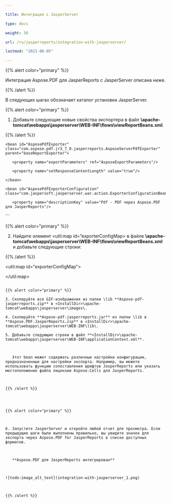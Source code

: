 ```yaml
---

title: Интеграция с JasperServer

type: docs

weight: 30

url: /ru/jasperreports/integration-with-jasperserver/

lastmod: "2021-06-05"

---
```


{{% alert color="primary" %}}

Интеграция Aspose.PDF для JasperReports с JasperServer описана ниже.

{{% /alert %}}

В следующих шагах <InstallDir> обозначает каталог установки JasperServer.

{{% alert color="primary" %}}

1. Добавьте следующие новые свойства экспортера в файл **<InstallDir>\apache-tomcat\webapps\jasperserver\WEB-INF\flows\viewReportBeans.xml**.

{{% /alert %}}

```
<bean id="AsposePdfExporter" class="com.aspose.pdf.jr3_7_0.jasperreports.AsposeServerPdfExporter" parent="baseReportExporter">

   <property name="exportParameters" ref="AsposeExportParameters"/>

   <property name="setResponseContentLength" value="true"/>

</bean>

<bean id="AsposePdfExporterConfiguration" class="com.jaspersoft.jasperserver.war.action.ExporterConfigurationBean">

   <property name="descriptionKey" value="Pdf - PDF через Aspose.PDF для JasperReports"/>
```


<property name="iconSrc" value="/images/pdf.gif"/>

<property name="parameterDialogName" value="dlg"/>

<property name="exportParameters" ref="AsposeExportParameters"/>

<property name="currentExporter" ref="AsposePdfExporter"/>

</bean>
```

{{% alert color="primary" %}}

2. Найдите элемент <util:map id=”exporterConfigMap> в файле **<InstallDir>\apache-tomcat\webapps\jasperserver\WEB-INF\flows\viewReportBeans.xml** и добавьте следующие строки:

{{% /alert %}}


<util:map id="exporterConfigMap">

  <entry key="pdf" value-ref="pdfExporterConfiguration"/>

  <entry key="xls" value-ref="xlsExporterConfiguration"/>

  <entry key="rtf" value-ref="rtfExporterConfiguration"/>

  <entry key="csv" value-ref="csvExporterConfiguration"/>

  <entry key="swf" value-ref="swfExporterConfiguration"/>

<!-- START of ADDED LINES -->

  <entry key="Aspose_pdf" value-ref="AsposePdfExporterConfiguration"/>

<!-- END of NEW LINES -->

</util:map>
```

{{% alert color="primary" %}}

3. Скопируйте все GIF-изображения из папки \lib **Aspose-pdf-jasperreports.zip** в <InstallDir>\apache-tomcat\webapps\jasperserver\images\.

4. Скопируйте **Aspose-pdf-jasperreports.jar** из папки \lib в **Aspose.PDF.JasperReports.zip** в <InstallDir>\apache-tomcat\webapps\jasperserver\WEB-INF\lib\.

5. Добавьте следующие строки в файл **<InstallDir>\apache-tomcat\webapps\jasperserver\WEB-INF\applicationContext.xml**.



   Этот bean может содержать различные настройки конфигурации, предназначенные для настройки экспорта. Например, вы можете использовать функцию сопоставления шрифтов JasperReports или указать местоположение файла лицензии Aspose.Cells для JasperReports.

  

{{% /alert %}}



```

<bean id="AsposeExportParameters" class="com.aspose.pdf.jr3_7_0.jasperreports.JrPdfExportParametersBean">

<property name="localizedFontMap" ref="localePdfFontMap"/>



<!-- Уберите комментарий, чтобы применить лицензию. Проверьте путь к лицензии.

<property name="licenseFile" value="C:/jasperserver-3.0/apache-tomcat/webapps/


jasperserver/WEB-INF/Aspose.PDF.JasperReports.lic"/>

-->

</bean>



```

{{% alert color="primary" %}}



6. Запустите JasperServer и откройте любой отчет для просмотра. Если предыдущие шаги были выполнены правильно, вы увидите значок для экспорта через Aspose.PDF for JasperReports в списке доступных форматов.



   **Aspose.PDF для JasperReports интегрирован**



![todo:image_alt_text](integration-with-jasperserver_1.png)



{{% /alert %}}